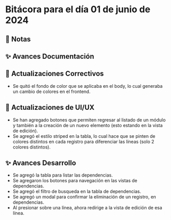 # Bitácora para el día 01 de junio de 2024


## 📝 Notas


## ✨ Avances Documentación


## 🐛 Actualizaciones Correctivos
- Se quitó el fondo de color que se aplicaba en el body, lo cual generaba un cambio 
    de colores en el frontend.


## 💄 Actualizaciones de UI/UX
- Se han agregado botones que permiten regresar al listado de un módulo y 
    también a la creación de un nuevo elemento (esto estando en la vista
    de edición).
- Se agregó el estilo striped en la tabla, lo cual hace que se pinten de colores 
    distintos en cada registro para diferenciar las líneas (solo 2 colores distintos).


## ✨ Avances Desarrollo
- Se agregó la tabla para listar las dependencias.
- Se agregaron los botones para navegación en las vistas de dependencias.
- Se agregó el filtro de busqueda en la tabla de dependencias.
- Se agregó un modal para confirmar la eliminación de un registro, en dependencias.
- Al presionar sobre una línea, ahora redirige a la vista de edición de esa línea.
